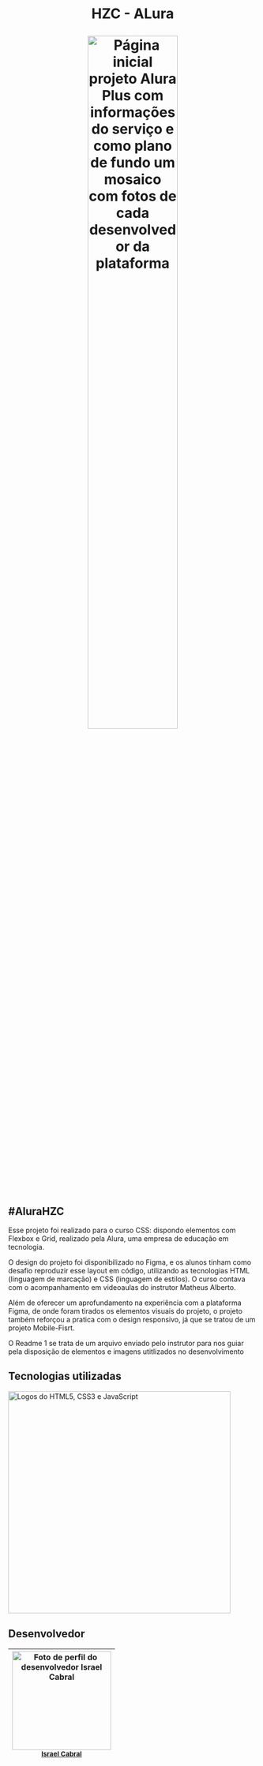 <h1 align=center> <p>HZC - ALura</p>
  <img src=https://user-images.githubusercontent.com/119905716/214697962-cc1d5ca5-126c-4d3e-b68a-596c62cdc818.png alt = "Página inicial projeto Alura Plus com informações do serviço e como plano de fundo um mosaico com fotos de cada desenvolvedor da plataforma" width=60%></h1>
<h2>#AluraHZC</h2>
<p>Esse projeto foi realizado para o curso CSS: dispondo elementos com Flexbox e Grid, realizado pela Alura, uma empresa de educação em tecnologia.</p>
<p>O design do projeto foi disponibilizado no Figma, e os alunos tinham como desafio reproduzir esse layout em código, utilizando as tecnologias HTML (linguagem de marcação) e CSS (linguagem de estilos). O curso contava com o acompanhamento em videoaulas do instrutor Matheus Alberto.</p>
<p>Além de oferecer um aprofundamento na experiência com a plataforma Figma, de onde foram tirados os elementos visuais do projeto, o projeto também reforçou a pratica com o design responsivo, já que se tratou de um projeto Mobile-Fisrt.</p>
<p>O Readme 1 se trata de um arquivo enviado pelo instrutor para nos guiar pela disposição de elementos e imagens utitlizados no desenvolvimento</p>
<h2>Tecnologias utilizadas</h2>

<img src=https://www.freepnglogos.com/uploads/html5-logo-png/html5-logo-devextreme-multi-purpose-controls-html-javascript-3.png alt="Logos do HTML5, CSS3 e JavaScript" width="450">
<h2>Desenvolvedor</h2>

| <img src="https://avatars.githubusercontent.com/u/119905716?v=4" alt="Foto de perfil do desenvolvedor Israel Cabral" width=200><br><sub>[Israel Cabral](https://github.com/IC-Braw)</sub>
| :--:
